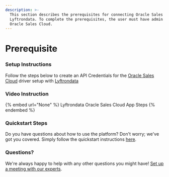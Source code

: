 ```yaml
---
description: >-
  This section describes the prerequisites for connecting Oracle Sales Cloud to
  Lyftrondata. To complete the prerequisites, the user must have admin access to
  Oracle Sales Cloud.
---
```


# Prerequisite

<mark style="color:blue;"></mark>

### Setup Instructions

Follow the steps below to create an API Credentials for the [Oracle Sales Cloud](None) driver setup with [Lyftrondata](https://www.lyftrondata.com)

### Video Instruction

{% embed url="None" %}
Lyftrondata Oracle Sales Cloud App Steps
{% endembed %}

### Quickstart Steps

Do you have questions about how to use the platform? Don't worry; we've got you covered. Simply follow the quickstart instructions [here](README.md).

### Questions? <a href="#questions" id="questions"></a>

We're always happy to help with any other questions you might have! [Set up a meeting with our experts](https://www.lyftrondata.com/book-a-meeting/).

